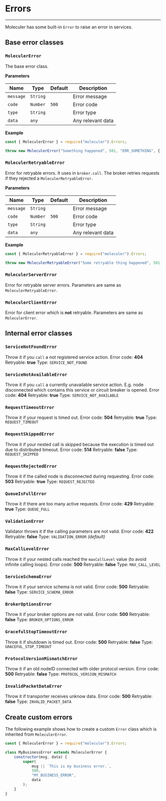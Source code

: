 # Errors

---

Moleculer has some built-in `Error` to raise an error in services.

## Base error classes

### `MoleculerError`

The base error class.

**Parameters**

| Name      | Type     | Default | Description       |
| --------- | -------- | ------- | ----------------- |
| `message` | `String` |         | Error message     |
| `code`    | `Number` | `500`   | Error code        |
| `type`    | `String` |         | Error type        |
| `data`    | `any`    |         | Any relevant data |

**Example**

```js
const { MoleculerError } = require("moleculer").Errors;

throw new MoleculerError("Something happened", 501, "ERR_SOMETHING", { a: 5, nodeID: "node-666" }));
```

### `MoleculerRetryableError`

Error for retryable errors. It uses in `broker.call`. The broker retries requests if they rejected a `MoleculerRetryableError`.

**Parameters**

| Name      | Type     | Default | Description       |
| --------- | -------- | ------- | ----------------- |
| `message` | `String` |         | Error message     |
| `code`    | `Number` | `500`   | Error code        |
| `type`    | `String` |         | Error type        |
| `data`    | `any`    |         | Any relevant data |

**Example**

```js
const { MoleculerRetryableError } = require("moleculer").Errors;

throw new MoleculerRetryableError("Some retryable thing happened", 501, "ERR_SOMETHING", { a: 5, nodeID: "node-666" }));
```

### `MoleculerServerError`

Error for retryable server errors. Parameters are same as `MoleculerRetryableError`.

### `MoleculerClientError`

Error for client error which is **not** retryable. Parameters are same as `MoleculerError`.

## Internal error classes

### `ServiceNotFoundError`

Throw it if you `call` a not registered service action.
Error code: **404**
Retryable: **true**
Type: `SERVICE_NOT_FOUND`

### `ServiceNotAvailableError`

Throw it if you `call` a currently unavailable service action. E.g. node disconnected which contains this service or circuit breaker is opened.
Error code: **404**
Retryable: **true**
Type: `SERVICE_NOT_AVAILABLE`

### `RequestTimeoutError`

Throw it if your request is timed out.
Error code: **504**
Retryable: **true**
Type: `REQUEST_TIMEOUT`

### `RequestSkippedError`

Throw it if your nested call is skipped because the execution is timed out due to distributed timeout.
Error code: **514**
Retryable: **false**
Type: `REQUEST_SKIPPED`

### `RequestRejectedError`

Throw it if the called node is disconnected during requesting.
Error code: **503**
Retryable: **true**
Type: `REQUEST_REJECTED`

### `QueueIsFullError`

Throw it if there are too many active requests.
Error code: **429**
Retryable: **true**
Type: `QUEUE_FULL`

### `ValidationError`

Validator throws it if the calling parameters are not valid.
Error code: **422**
Retryable: **false**
Type: `VALIDATION_ERROR` _(default)_

### `MaxCallLevelError`

Throw it if your nested calls reached the `maxCallLevel` value (to avoid infinite calling loops).
Error code: **500**
Retryable: **false**
Type: `MAX_CALL_LEVEL`

### `ServiceSchemaError`

Throw it if your service schema is not valid.
Error code: **500**
Retryable: **false**
Type: `SERVICE_SCHEMA_ERROR`

### `BrokerOptionsError`

Throw it if your broker options are not valid.
Error code: **500**
Retryable: **false**
Type: `BROKER_OPTIONS_ERROR`

### `GracefulStopTimeoutError`

Throw it if shutdown is timed out.
Error code: **500**
Retryable: **false**
Type: `GRACEFUL_STOP_TIMEOUT`

### `ProtocolVersionMismatchError`

Throw it if an old nodeID connected with older protocol version.
Error code: **500**
Retryable: **false**
Type: `PROTOCOL_VERSION_MISMATCH`

### `InvalidPacketDataError`

Throw it if transporter receives unknow data.
Error code: **500**
Retryable: **false**
Type: `INVALID_PACKET_DATA`

## Create custom errors

The following example shows how to create a custom `Error` class which is inherited from `MoleculerError`.

```js
const { MoleculerError } = require("moleculer").Errors;

class MyBusinessError extends MoleculerError {
    constructor(msg, data) {
        super(
            msg || `This is my business error.`,
            500,
            "MY_BUSINESS_ERROR",
            data
        );
    }
}
```
